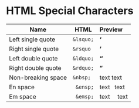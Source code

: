 # HTML Special Characters

| Name               | HTML      | Preview    |
| ------------------ | --------- | :--------- |
| Left single quote  | `&lsquo;` | **‘**      |
| Right single quote | `&rsquo`  | **’**      |
| Left double quote  | `&ldquo;` | **“**      |
| Right double quote | `&rdquo;` | **”**      |
| Non-breaking space | `&nbsp;`  | text text  |
| En space           | ` &ensp;` | text  text |
| Em space           | ` &emsp;` | text  text |

